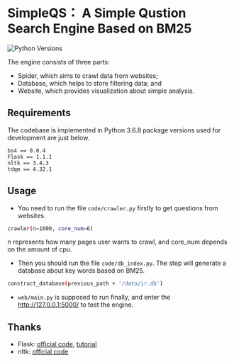 # SimpleQS： A Simple Qustion Search Engine Based on BM25
![Python Versions](https://img.shields.io/pypi/pyversions/stanfordnlp.svg?colorB=blue)

The engine consists of three parts: 

* Spider, which aims to crawl data from websites;
* Database, which helps to store filtering data; and
* Website, which provides visualization about simple analysis.

## Requirements
The codebase is implemented in Python 3.6.8 package versions used for development are just below.
```
bs4 == 0.0.4
Flask == 1.1.1
nltk == 3.4.3
tdqm == 4.32.1
```

## Usage
* You need to run the file `code/crawler.py` firstly to get questions from websites. 
```bash
crawler(n=1000, core_num=6)
```
n represents how many pages user wants to crawl, and core_num depends on the amount of cpu.
* Then you should run the file `code/db_index.py`. The step will generate a database about key words
based on BM25.
```bash
construct_database(previous_path + '/data/ir.db')
```
* `web/main.py` is supposed to run finally, and enter the http://127.0.0.1:5000/ to test the engine.

## Thanks
* Flask: [official code](https://github.com/mitsuhiko/flask), [tutorial](http://www.bjhee.com/flask-1.html)
* nltk: [official code](https://github.com/nltk/nltk)
